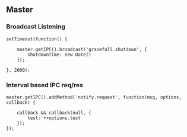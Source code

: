 ## Master

### Broadcast Listening

    setTimeout(function() {

        master.getIPC().broadcast('gracefull.shutdown', {
            shutdownTime: new Date()
        });

    }, 2000);

### Interval based IPC req/res

    master.getIPC().addMethod('notify.request', function(msg, options, callback) {

        callback && callback(null, {
            test: ++options.test
        });
    });

